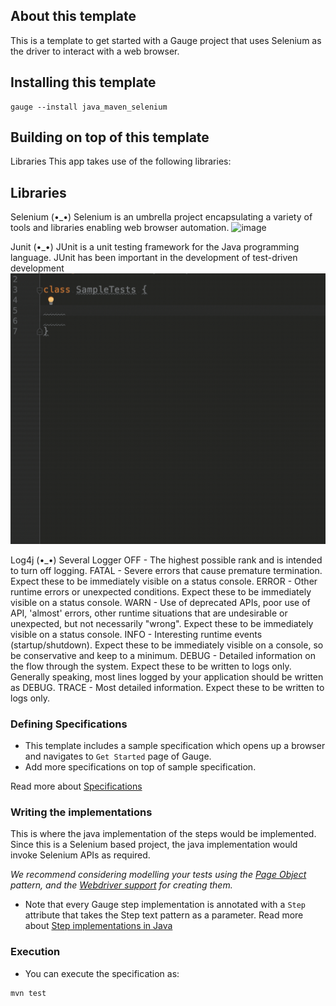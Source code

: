 ## About this template

This is a template to get started with a Gauge project that uses Selenium as the driver to interact with a web browser.

## Installing this template

    gauge --install java_maven_selenium

## Building on top of this template
Libraries
This app takes use of the following libraries:

## Libraries

Selenium (•_•) Selenium is an umbrella project encapsulating a variety of tools and libraries enabling web browser automation.
![image](https://user-images.githubusercontent.com/39453835/138594068-b8aee26c-518b-4181-901b-38c695475482.png)

Junit (•_•) JUnit is a unit testing framework for the Java programming language. JUnit has been important in the development of test-driven development
![Junit](https://github.com/sibelldgnn/TestiniumWebAutomationProject/blob/master/1_7sxGGmnUVforqlxb_sM4dg.gif)

Log4j (•_•) Several Logger 
OFF	-  The highest possible rank and is intended to turn off logging.
FATAL -	Severe errors that cause premature termination. Expect these to be immediately visible on a status console.
ERROR -	Other runtime errors or unexpected conditions. Expect these to be immediately visible on a status console.
WARN -	Use of deprecated APIs, poor use of API, 'almost' errors, other runtime situations that are undesirable or unexpected, but not necessarily "wrong". Expect these to be immediately visible on a status console.
INFO -	Interesting runtime events (startup/shutdown). Expect these to be immediately visible on a console, so be conservative and keep to a minimum.
DEBUG -	Detailed information on the flow through the system. Expect these to be written to logs only. Generally speaking, most lines logged by your application should be written as DEBUG.
TRACE -	Most detailed information. Expect these to be written to logs only.



### Defining Specifications

* This template includes a sample specification which opens up a browser and navigates to `Get Started` page of Gauge.
* Add more specifications on top of sample specification.

Read more about [Specifications](http://getgauge.io/documentation/user/current/specifications/README.html)

### Writing the implementations

This is where the java implementation of the steps would be implemented. Since this is a Selenium based project, the java implementation would invoke Selenium APIs as required.

_We recommend considering modelling your tests using the [Page Object](https://github.com/SeleniumHQ/selenium/wiki/PageObjects) pattern, and the [Webdriver support](https://github.com/SeleniumHQ/selenium/wiki/PageFactory) for creating them._

- Note that every Gauge step implementation is annotated with a `Step` attribute that takes the Step text pattern as a parameter.
Read more about [Step implementations in Java](http://getgauge.io/documentation/user/current/test_code/java/java.html)

### Execution

* You can execute the specification as:

```
mvn test
```
